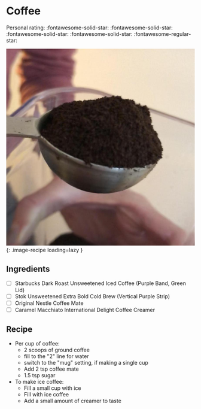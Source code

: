 # Coffee

<!-- {cts} rating=4; (User can specify rating on scale of 1-5) -->

Personal rating: :fontawesome-solid-star: :fontawesome-solid-star: :fontawesome-solid-star: :fontawesome-solid-star: :fontawesome-regular-star:

<!-- {cte} -->

<!-- {cts} name_image=coffee.jpeg; (User can specify image name) -->

![coffee.jpeg](./coffee.jpeg){: .image-recipe loading=lazy }

<!-- {cte} -->

## Ingredients

- [ ] Starbucks Dark Roast Unsweetened Iced Coffee (Purple Band, Green Lid)
- [ ] Stok Unsweetened Extra Bold Cold Brew (Vertical Purple Strip)
- [ ] Original Nestle Coffee Mate
- [ ] Caramel Macchiato International Delight Coffee Creamer

## Recipe

- Per cup of coffee:
    - 2 scoops of ground coffee
    - fill to the "2" line for water
    - switch to the "mug" setting, if making a single cup
    - Add 2 tsp coffee mate
    - 1.5 tsp sugar
- To make ice coffee:
    - Fill a small cup with ice
    - Fill with ice coffee
    - Add a small amount of creamer to taste
